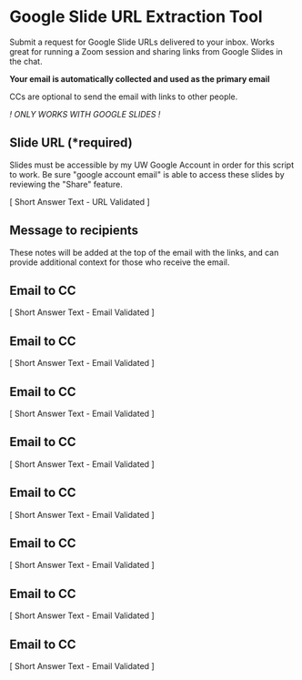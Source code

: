 # Google Slide URL Extraction Tool

Submit a request for Google Slide URLs delivered to your inbox. Works great for running a Zoom session and sharing links from Google Slides in the chat.

**Your email is automatically collected and used as the primary email**

CCs are optional to send the email with links to other people.

*! ONLY WORKS WITH GOOGLE SLIDES !*

## Slide URL (*required)
Slides must be accessible by my UW Google Account in order for this script to work. Be sure "google account email" is able to access these slides by reviewing the "Share" feature.

[ Short Answer Text - URL Validated ]

## Message to recipients 
These notes will be added at the top of the email with the links, and can provide additional context for those who receive the email.

## Email to CC

[ Short Answer Text - Email Validated ]

## Email to CC

[ Short Answer Text - Email Validated ]

## Email to CC

[ Short Answer Text - Email Validated ]

## Email to CC

[ Short Answer Text - Email Validated ]

## Email to CC

[ Short Answer Text - Email Validated ]

## Email to CC

[ Short Answer Text - Email Validated ]

## Email to CC

[ Short Answer Text - Email Validated ]

## Email to CC

[ Short Answer Text - Email Validated ]
